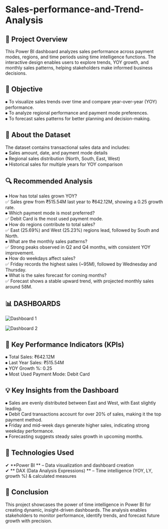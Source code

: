 # Sales-performance-and-Trend-Analysis
## 📌 Project Overview
This Power BI dashboard analyzes sales performance across payment modes, regions, and time periods using time intelligence functions. The interactive design enables users to explore trends, YOY growth, and monthly sales patterns, helping stakeholders make informed business decisions.

## 🎯 Objective
⦁	To visualize sales trends over time and compare year-over-year (YOY) performance.<br>
⦁	To analyze regional performance and payment mode preferences.<br>
⦁	To forecast sales patterns for better planning and decision-making.<br>

## 📂 About the Dataset
The dataset contains transactional sales data and includes:<br>
⦁	Sales amount, date, and payment mode details<br>
⦁	Regional sales distribution (North, South, East, West)<br>
⦁	Historical sales for multiple years for YOY comparison<br>

## 🔍 Recommended Analysis
⦁	How has total sales grown YOY?<br>
✅ Sales grew from ₹515.54M last year to ₹642.12M, showing a 0.25 growth rate.<br>
⦁	Which payment mode is most preferred?<br>
✅ Debit Card is the most used payment mode.<br>
⦁	How do regions contribute to total sales?<br>
✅ East (25.69%) and West (25.23%) regions lead, followed by South and North.<br>
⦁	What are the monthly sales patterns?<br>
✅ Strong peaks observed in Q2 and Q4 months, with consistent YOY improvement.<br>
⦁	How do weekdays affect sales?<br>
✅ Friday records the highest sales (~95M), followed by Wednesday and Thursday.<br>
⦁	What is the sales forecast for coming months?<br>
✅ Forecast shows a stable upward trend, with projected monthly sales around 58M.<br>

## 📊 DASHBOARDS
![Dashboard 1](https://github.com/user-attachments/assets/7a94f863-9352-4d00-9c9d-a219c761ec06)

![Dashboard 2](https://github.com/user-attachments/assets/9d494349-07c8-4e5d-b13c-ce943a0caeae)

## 📌 Key Performance Indicators (KPIs)
⦁	Total Sales: ₹642.12M<br>
⦁	Last Year Sales: ₹515.54M<br>
⦁	YOY Growth %: 0.25<br>
⦁	Most Used Payment Mode: Debit Card<br>

## 💡 Key Insights from the Dashboard
⦁	Sales are evenly distributed between East and West, with East slightly leading.<br>
⦁	Debit Card transactions account for over 20% of sales, making it the top payment method.<br>
⦁	Friday and mid-week days generate higher sales, indicating strong weekday performance.<br>
⦁	Forecasting suggests steady sales growth in upcoming months.<br>

## 🧰 Technologies Used
✔ **Power BI ** – Data visualization and dashboard creation<br>
✔ ** DAX (Data Analysis Expressions) ** – Time intelligence (YOY, LY, growth %) & calculated measures<br>

## 📍 Conclusion
This project showcases the power of time intelligence in Power BI for creating dynamic, insight-driven dashboards. The analysis enables stakeholders to monitor performance, identify trends, and forecast future growth with precision.

